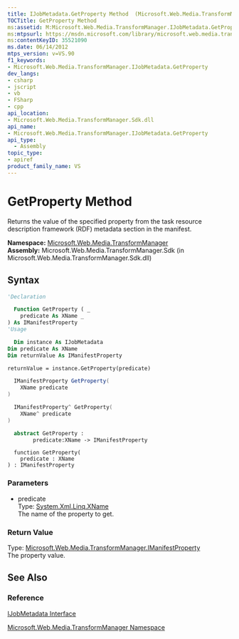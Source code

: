 ```yaml
---
title: IJobMetadata.GetProperty Method  (Microsoft.Web.Media.TransformManager)
TOCTitle: GetProperty Method
ms:assetid: M:Microsoft.Web.Media.TransformManager.IJobMetadata.GetProperty(System.Xml.Linq.XName)
ms:mtpsurl: https://msdn.microsoft.com/library/microsoft.web.media.transformmanager.ijobmetadata.getproperty(v=VS.90)
ms:contentKeyID: 35521090
ms.date: 06/14/2012
mtps_version: v=VS.90
f1_keywords:
- Microsoft.Web.Media.TransformManager.IJobMetadata.GetProperty
dev_langs:
- csharp
- jscript
- vb
- FSharp
- cpp
api_location:
- Microsoft.Web.Media.TransformManager.Sdk.dll
api_name:
- Microsoft.Web.Media.TransformManager.IJobMetadata.GetProperty
api_type:
  - Assembly
topic_type:
- apiref
product_family_name: VS
---
```


# GetProperty Method

Returns the value of the specified property from the task resource description framework (RDF) metadata section in the manifest.

**Namespace:**  [Microsoft.Web.Media.TransformManager](microsoft-web-media-transformmanager-namespace.md)  
**Assembly:**  Microsoft.Web.Media.TransformManager.Sdk (in Microsoft.Web.Media.TransformManager.Sdk.dll)

## Syntax

```vb
'Declaration

  Function GetProperty ( _
    predicate As XName _
) As IManifestProperty
'Usage

  Dim instance As IJobMetadata
Dim predicate As XName
Dim returnValue As IManifestProperty

returnValue = instance.GetProperty(predicate)
```

```csharp
  IManifestProperty GetProperty(
    XName predicate
)
```

```cpp
  IManifestProperty^ GetProperty(
    XName^ predicate
)
```

``` fsharp
  abstract GetProperty :
        predicate:XName -> IManifestProperty
```

```jscript
  function GetProperty(
    predicate : XName
) : IManifestProperty
```

### Parameters

  - predicate  
    Type: [System.Xml.Linq.XName](https://msdn.microsoft.com/library/bb347810)  
    The name of the property to get.  

### Return Value

Type: [Microsoft.Web.Media.TransformManager.IManifestProperty](imanifestproperty-interface-microsoft-web-media-transformmanager.md)  
The property value.  

## See Also

### Reference

[IJobMetadata Interface](ijobmetadata-interface-microsoft-web-media-transformmanager.md)

[Microsoft.Web.Media.TransformManager Namespace](microsoft-web-media-transformmanager-namespace.md)
